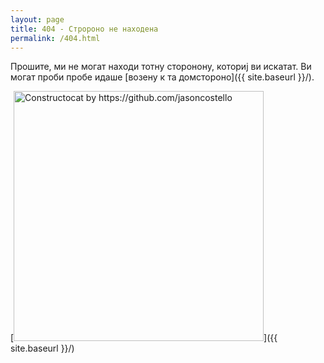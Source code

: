 ```yaml
---
layout: page
title: 404 - Стророно не находена
permalink: /404.html
---
```


Прошите, ми не могат находи тотну сторонону, коториј ви искатат. Ви могат проби пробе идаше [возену к та домстороно]({{ site.baseurl }}/).

[<img src="{{ site.baseurl }}/images/404.jpg" alt="Constructocat by https://github.com/jasoncostello" style="width: 400px;"/>]({{ site.baseurl }}/)
